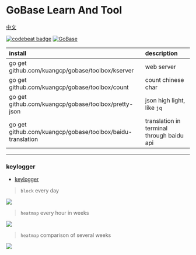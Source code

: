 # GoBase Learn And Tool

[中文](/Readme_CN.md)

[![codebeat badge](https://codebeat.co/badges/7d223b91-e7e3-4241-a404-8463e1f16fce)](https://codebeat.co/projects/github-com-kuangcp-gobase-master)  [![GoBase](https://goreportcard.com/badge/github.com/kuangcp/gobase)](https://goreportcard.com/report/github.com/kuangcp/gobase)

| install | description |
|:----|:----|
| go get github.com/kuangcp/gobase/toolbox/kserver |  web server
| go get github.com/kuangcp/gobase/toolbox/count | count chinese char
| go get github.com/kuangcp/gobase/toolbox/pretty-json | json high light, like `jq`
| go get github.com/kuangcp/gobase/toolbox/baidu-translation | translation in terminal through baidu api

************************

### keylogger
- [keylogger](/toolbox/keylogger)

> `block` every day

![](https://img-blog.csdnimg.cn/20200908173215731.png)

> `heatmap` every hour in weeks

![](https://img-blog.csdnimg.cn/20200908173215775.png)

> `heatmap` comparison of several weeks

![](https://img-blog.csdnimg.cn/20200912222920568.png?x-oss-process=image/watermark,type_ZmFuZ3poZW5naGVpdGk,shadow_10,text_aHR0cHM6Ly9ibG9nLmNzZG4ubmV0L2tjcDYwNg==,size_16,color_FFFFFF,t_70#pic_center)

